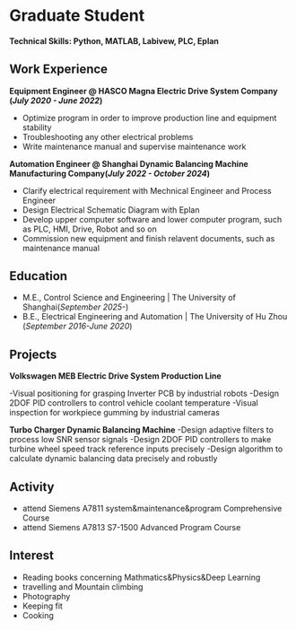 

# Graduate Student

#### Technical Skills: Python, MATLAB, Labivew, PLC, Eplan



## Work Experience

**Equipment Engineer @ HASCO Magna Electric Drive System Company (_July 2020 - June 2022_)**
- Optimize  program in order to improve production line and equipment stability
- Troubleshooting any other electrical problems
- Write maintenance manual and supervise maintenance work

**Automation Engineer @ Shanghai Dynamic Balancing Machine Manufacturing Company(_July 2022 - October 2024_)**
- Clarify electrical requirement with Mechnical Engineer and Process Engineer
- Design Electrical Schematic Diagram with Eplan
- Develop upper computer software and lower computer program, such as PLC, HMI, Drive, Robot and so on
- Commission new equipment and finish relavent documents, such as maintenance manual

## Education							

- M.E., Control Science and Engineering	| The University of Shanghai(_September 2025-_)	 			        		
- B.E., Electrical Engineering and Automation | The University of Hu Zhou (_September 2016-June 2020_)


## Projects

**Volkswagen MEB Electric Drive System Production Line** 

-Visual positioning for grasping Inverter PCB by industrial robots
-Design 2DOF PID controllers to control vehicle coolant temperature
-Visual inspection for workpiece gumming by industrial cameras


**Turbo Charger Dynamic Balancing Machine**
-Design adaptive filters to process low SNR sensor signals
-Design 2DOF PID controllers to make turbine wheel speed  track reference inputs precisely
-Design algorithm to calculate dynamic balancing data precisely and robustly

## Activity			

- attend Siemens A7811  system&maintenance&program Comprehensive Course
- attend Siemens A7813 S7-1500 Advanced Program Course        		


 ## Interest				
 
- Reading books concerning  Mathmatics&Physics&Deep Learning
- travelling and Mountain climbing
- Photography
- Keeping fit
- Cooking	 
